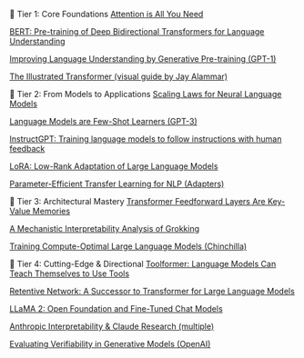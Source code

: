 🧠 Tier 1: Core Foundations
[Attention is All You Need](https://arxiv.org/abs/1706.03762)

[BERT: Pre-training of Deep Bidirectional Transformers for Language Understanding](https://arxiv.org/abs/1810.04805)

[Improving Language Understanding by Generative Pre-training (GPT-1)](https://cdn.openai.com/research-covers/language-unsupervised/language_understanding_paper.pdf)

[The Illustrated Transformer (visual guide by Jay Alammar)](https://jalammar.github.io/illustrated-transformer/)

🧰 Tier 2: From Models to Applications
[Scaling Laws for Neural Language Models](https://arxiv.org/abs/2001.08361)

[Language Models are Few-Shot Learners (GPT-3)](https://arxiv.org/abs/2005.14165)

[InstructGPT: Training language models to follow instructions with human feedback](https://arxiv.org/abs/2203.02155)

[LoRA: Low-Rank Adaptation of Large Language Models](https://arxiv.org/abs/2106.09685)

[Parameter-Efficient Transfer Learning for NLP (Adapters)](https://arxiv.org/abs/1902.00751)

🧱 Tier 3: Architectural Mastery
[Transformer Feedforward Layers Are Key-Value Memories](https://arxiv.org/abs/2006.16236)

[A Mechanistic Interpretability Analysis of Grokking](https://transformer-circuits.pub/2023/grokking/index.html)

[Training Compute-Optimal Large Language Models (Chinchilla)](https://arxiv.org/abs/2203.15556)

🚀 Tier 4: Cutting-Edge & Directional
[Toolformer: Language Models Can Teach Themselves to Use Tools](https://arxiv.org/abs/2302.04761)

[Retentive Network: A Successor to Transformer for Large Language Models](https://arxiv.org/abs/2307.08621)

[LLaMA 2: Open Foundation and Fine-Tuned Chat Models](https://arxiv.org/abs/2307.09288)

[Anthropic Interpretability & Claude Research (multiple)](https://www.anthropic.com/research)

[Evaluating Verifiability in Generative Models (OpenAI)](https://openai.com/research/evaluating-verifiability-in-generative-models)
